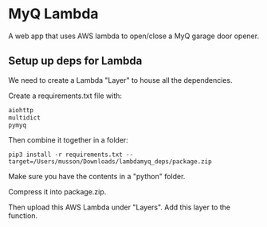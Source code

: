 # MyQ Lambda

A web app that uses AWS lambda to open/close a MyQ garage door opener.

## Setup up deps for Lambda
We need to create a Lambda "Layer" to house all the dependencies. 

Create a requirements.txt file with:
```requirements.txt
aiohttp
multidict
pymyq
```

Then combine it together in a folder:
```
pip3 install -r requirements.txt --target=/Users/musson/Downloads/lambdamyq_deps/package.zip
```

Make sure you have the contents in a "python" folder.

Compress it into package.zip.

Then upload this AWS Lambda under "Layers". Add this layer to the function.